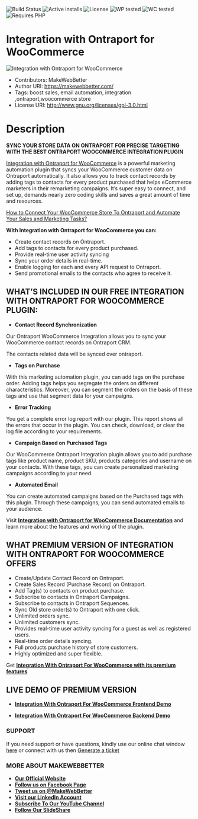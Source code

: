 ![Build Status](https://img.shields.io/travis/twbs/bootstrap/master.svg) ![Active installs](https://img.shields.io/badge/Active-10%2B-brightgreen) ![License](https://img.shields.io/badge/License-GPLv3%20or%20later-yellowgreen) ![WP tested](https://img.shields.io/badge/WP%20tested-5.6-brightgreen) ![WC tested](https://img.shields.io/badge/WC%20tested-4.8-brightgreen) ![Requires PHP](https://img.shields.io/badge/Requires%20PHP-5.6-blue)
# Integration with Ontraport for WooCommerce
![Integration with Ontraport for WooCommerce](https://ps.w.org/mwb-ontraport-woocommerce-integration/assets/banner-772x250.png?rev=2384899)
* Contributors: MakeWebBetter
* Author URI: https://makewebbetter.com/
* Tags: boost sales, email automation, integration ,ontraport,woocommerce store
* License URI: http://www.gnu.org/licenses/gpl-3.0.html


# Description

**SYNC YOUR STORE DATA ON ONTRAPORT FOR PRECISE TARGETING WITH THE BEST ONTRAPORT WOOCOMMERCE INTEGRATION PLUGIN**

[Integration with Ontraport for WooCommerce](https://wordpress.org/plugins/mwb-ontraport-woocommerce-integration/) is a powerful marketing automation plugin that syncs your WooCommerce customer data on Ontraport automatically. It also allows you to track contact records by adding tags to contacts for every product purchased that helps eCommerce marketers in their remarketing campaigns. It’s super easy to connect, and set up, demands nearly zero coding skills and saves a great amount of time and resources.

[How to Connect Your WooCommerce Store To Ontraport and Automate Your Sales and Marketing Tasks?](https://www.youtube.com/watch?v=D7AmnmOev20&t=292s)

**With Integration with Ontraport for WooCommerce you can:**

*  Create contact records on Ontraport.
*  Add tags to contacts for every product purchased.
*  Provide real-time user activity syncing 
*  Sync your order details in real-time.
*  Enable logging for each and every API request to Ontraport.
*  Send promotional emails to the contacts who agree to receive it.

## WHAT’S INCLUDED IN OUR FREE INTEGRATION WITH ONTRAPORT FOR WOOCOMMERCE PLUGIN:

* **Contact Record Synchronization**

Our Ontraport WooCommerce Integration allows you to sync your WooCommerce contact records on Ontraport CRM.

The contacts related data will be synced over ontraport.

* **Tags on Purchase**

With this marketing automation plugin, you can add tags on the purchase order. Adding tags helps you segregate the orders on different characteristics. Moreover, you can segment the orders on the basis of these tags and use that segment data for your campaigns.

* **Error Tracking**

You get a complete error log report with our plugin. This report shows all the errors that occur in the plugin. You can check, download, or clear the log file according to your requirements.

* **Campaign Based on Purchased Tags**

Our WooCommerce Ontraport Integration plugin allows you to add purchase tags like product name, product SKU, products categories and username on your contacts. With these tags, you can create personalized marketing campaigns according to your need.

* **Automated Email**

You can create automated campaigns based on the Purchased tags with this plugin. Through these campaigns, you can send automated emails to your audience. 

Visit [**Integration with Ontraport for WooCommerce Documentation**](https://docs.makewebbetter.com/ontraport-woocommerce-integration/?utm_source=MWB-ontraport-git&utm_medium=MWB-git&utm_campaign=git) and learn more about the features and working of the plugin.

## WHAT PREMIUM VERSION OF INTEGRATION WITH ONTRAPORT FOR WOOCOMMERCE OFFERS

* Create/Update Contact Record on Ontraport.
* Create Sales Record (Purchase Record) on Ontraport.
* Add Tag(s) to contacts on product purchase.
* Subscribe to contacts in Ontraport Campaigns.
* Subscribe to contacts in Ontraport Sequences.
* Sync Old store order(s) to Ontraport with one click.
* Unlimited orders sync.
* Unlimited customers sync.
* Provides real-time user activity syncing for a guest as well as registered users.
* Real-time order details syncing.
* Full products purchase history of store customers.
* Highly optimized and super flexible.

Get [**Integration With Ontraport For WooCommerce with its premium features**](https://makewebbetter.com/product/ontraport-woocommerce-integration-pro/?utm_source=MWB-ontraport-git&utm_medium=MWB-git&utm_campaign=git)

## LIVE DEMO OF PREMIUM VERSION

* [**Integration With Ontraport For WooCommerce Frontend Demo**](https://demo.makewebbetter.com/ontraport-woocommerce-integration-pro/my-account/?utm_source=MWB-ontraport-git&utm_medium=MWB-git&utm_campaign=git)

* [**Integration With Ontraport For WooCommerce Backend Demo**](https://demo.makewebbetter.com/ontraport-woocommerce-integration-pro/get-your-personal-demo/?utm_source=MWB-ontraport-git&utm_medium=MWB-git&utm_campaign=git)


### **SUPPORT**

If you need support or have questions, kindly use our online chat window [here](https://makewebbetter.com/?utm_source=MWB-ontraport-git&utm_medium=MWB-git-page&utm_campaign=MWB-ontraport-git) or connect with us then [Generate a ticket](https://makewebbetter.com/submit-query/?utm_source=MWB-ontraport-git&utm_medium=MWB-git-page&utm_campaign=MWB-ontraport-git)

### **MORE ABOUT MAKEWEBBETTER**

- [**Our Official Website**](https://makewebbetter.com/?utm_source=MWB-ontraport-git&utm_medium=MWB-git&utm_campaign=git)
- [**Follow us on Facebook Page**](https://www.facebook.com/makewebbetter)
- [**Tweet us on @MakeWebBetter**](https://twitter.com/makewebbetter)
- [**Visit our LinkedIn Account**](https://www.linkedin.com/company/makewebbetter)
- [**Subscribe To Our YouTube Channel**](https://www.youtube.com/channel/UC7nYNf0JETOwW3GOD_EW2Ag)
- [**Follow Our SlideShare**](https://www.slideshare.net/MakeWebBetter)


